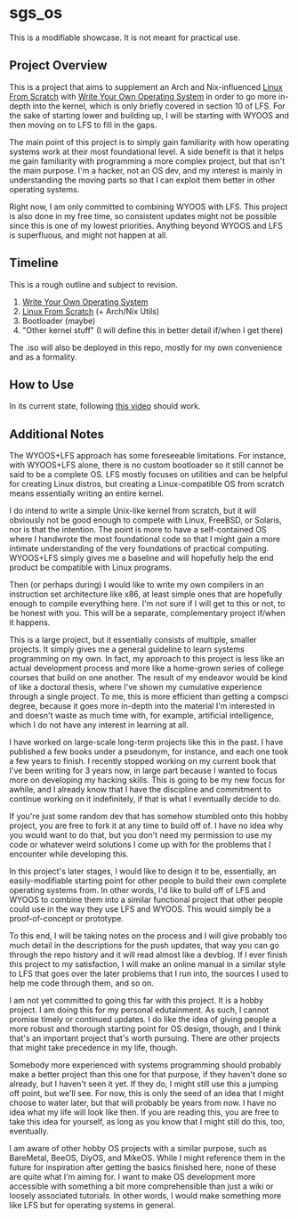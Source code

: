 # sgs_os
This is a modifiable showcase. It is not meant for practical use.

<h2>Project Overview</h2>

This is a project that aims to supplement an Arch and Nix-influenced [Linux From Scratch](https://www.linuxfromscratch.org/lfs/read.html) with [Write Your Own Operating System](https://youtube.com/playlist?list=PLHh55M_Kq4OApWScZyPl5HhgsTJS9MZ6M&feature=shared) in order to go more in-depth into the kernel, which is only briefly covered in section 10 of LFS. For the sake of starting lower and building up, I will be starting with WYOOS and then moving on to LFS to fill in the gaps.

The main point of this project is to simply gain familiarity with how operating systems work at their most foundational level. A side benefit is that it helps me gain familiarity with programming a more complex project, but that isn't the main purpose. I'm a hacker, not an OS dev, and my interest is mainly in understanding the moving parts so that I can exploit them better in other operating systems.

Right now, I am only committed to combining WYOOS with LFS. This project is also done in my free time, so consistent updates might not be possible since this is one of my lowest priorities. Anything beyond WYOOS and LFS is superfluous, and might not happen at all.

<h2>Timeline</h2>

This is a rough outline and subject to revision.

1. [Write Your Own Operating System](https://youtube.com/playlist?list=PLHh55M_Kq4OApWScZyPl5HhgsTJS9MZ6M&feature=shared)
2. [Linux From Scratch](https://www.linuxfromscratch.org/lfs/read.html) (+ Arch/Nix Utils)
3. Bootloader (maybe)
4. "Other kernel stuff" (I will define this in better detail if/when I get there)

The .iso will also be deployed in this repo, mostly for my own convenience and as a formality.

<h2>How to Use</h2>

In its current state, following [this video](https://www.youtube.com/watch?v=ZiHtuBnVrx4) should work.

<h2>Additional Notes</h2>

The WYOOS+LFS approach has some foreseeable limitations. For instance, with WYOOS+LFS alone, there is no custom bootloader so it still cannot be said to be a complete OS. LFS mostly focuses on utilities and can be helpful for creating Linux distros, but creating a Linux-compatible OS from scratch means essentially writing an entire kernel.

I do intend to write a simple Unix-like kernel from scratch, but it will obviously not be good enough to compete with Linux, FreeBSD, or Solaris, nor is that the intention. The point is more to have a self-contained OS where I handwrote the most foundational code so that I might gain a more intimate understanding of the very foundations of practical computing. WYOOS+LFS simply gives me a baseline and will hopefully help the end product be compatible with Linux programs.

Then (or perhaps during) I would like to write my own compilers in an instruction set architecture like x86, at least simple ones that are hopefully enough to compile everything here. I'm not sure if I will get to this or not, to be honest with you. This will be a separate, complementary project if/when it happens.

This is a large project, but it essentially consists of multiple, smaller projects. It simply gives me a general guideline to learn systems programming on my own. In fact, my approach to this project is less like an actual development process and more like a home-grown series of college courses that build on one another. The result of my endeavor would be kind of like a doctoral thesis, where I've shown my cumulative experience through a single project. To me, this is more efficient than getting a compsci degree, because it goes more in-depth into the material I'm interested in and doesn't waste as much time with, for example, artificial intelligence, which I do not have any interest in learning at all.

I have worked on large-scale long-term projects like this in the past. I have published a few books under a pseudonym, for instance, and each one took a few years to finish. I recently stopped working on my current book that I've been writing for 3 years now, in large part because I wanted to focus more on developing my hacking skills. This is going to be my new focus for awhile, and I already know that I have the discipline and commitment to continue working on it indefinitely, if that is what I eventually decide to do.

If you're just some random dev that has somehow stumbled onto this hobby project, you are free to fork it at any time to build off of. I have no idea why you would want to do that, but you don't need my permission to use my code or whatever weird solutions I come up with for the problems that I encounter while developing this.

In this project's later stages, I would like to design it to be, essentially, an easily-modifiable starting point for other people to build their own complete operating systems from. In other words, I'd like to build off of LFS and WYOOS to combine them into a similar functional project that other people could use in the way they use LFS and WYOOS. This would simply be a proof-of-concept or prototype.

To this end, I will be taking notes on the process and I will give probably too much detail in the descriptions for the push updates, that way you can go through the repo history and it will read almost like a devblog. If I ever finish this project to my satisfaction, I will make an online manual in a similar style to LFS that goes over the later problems that I run into, the sources I used to help me code through them, and so on.

I am not yet committed to going this far with this project. It is a hobby project. I am doing this for my personal edutainment. As such, I cannot promise timely or continued updates. I do like the idea of giving people a more robust and thorough starting point for OS design, though, and I think that's an important project that's worth pursuing. There are other projects that might take precedence in my life, though.

Somebody more experienced with systems programming should probably make a better project than this one for that purpose, if they haven't done so already, but I haven't seen it yet. If they do, I might still use this a jumping off point, but we'll see. For now, this is only the seed of an idea that I might choose to water later, but that will probably be years from now. I have no idea what my life will look like then. If you are reading this, you are free to take this idea for yourself, as long as you know that I might still do this, too, eventually.

I am aware of other hobby OS projects with a similar purpose, such as BareMetal, BeeOS, DiyOS, and MikeOS. While I might reference them in the future for inspiration after getting the basics finished here, none of these are quite what I'm aiming for. I want to make OS development more accessible with something a bit more comprehensible than just a wiki or loosely associated tutorials. In other words, I would make something more like LFS but for operating systems in general.
